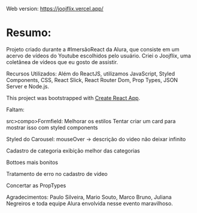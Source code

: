 Web version: https://joojflix.vercel.app/ 

<h1>Resumo: </h1>

Projeto criado durante a #ImersãoReact da Alura, que consiste em um acervo de vídeos do Youtube escolhidos pelo usuário. Criei o Joojflix, uma coletânea de vídeos que eu gosto de assistir. 

Recursos  Utilizados:
Além do ReactJS, utilizamos JavaScript, Styled Components, CSS, React Slick, React Router Dom, Prop Types, JSON Server e Node.js.

This project was bootstrapped with [Create React App](https://github.com/facebook/create-react-app).


Faltam: 

 src>compo>Formfield:
    Melhorar os estilos
    Tentar criar um card para mostrar isso com styled components

Styled do Carousel: 
    mouseOver -> descrição do video 
    não deixar infinito


Cadastro de categoria
    exibição melhor das categorias

Bottoes mais bonitos 

Tratamento de erro no cadastro de video

Concertar as PropTypes 

Agradecimentos:
Paulo Silveira, Mario Souto, Marco Bruno, Juliana Negreiros e toda equipe Alura envolvida nesse evento maravilhoso.

